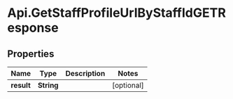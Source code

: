 # Api.GetStaffProfileUrlByStaffIdGETResponse

## Properties
Name | Type | Description | Notes
------------ | ------------- | ------------- | -------------
**result** | **String** |  | [optional] 


